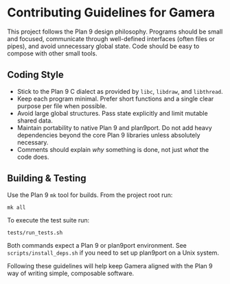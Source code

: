 # Contributing Guidelines for Gamera

This project follows the Plan 9 design philosophy. Programs should be small and focused, communicate through well-defined interfaces (often files or pipes), and avoid unnecessary global state. Code should be easy to compose with other small tools.

## Coding Style

- Stick to the Plan 9 C dialect as provided by `libc`, `libdraw`, and `libthread`.
- Keep each program minimal. Prefer short functions and a single clear purpose per file when possible.
- Avoid large global structures. Pass state explicitly and limit mutable shared data.
- Maintain portability to native Plan 9 and plan9port. Do not add heavy dependencies beyond the core Plan 9 libraries unless absolutely necessary.
- Comments should explain *why* something is done, not just *what* the code does.

## Building & Testing

Use the Plan 9 `mk` tool for builds. From the project root run:

```
mk all
```

To execute the test suite run:

```
tests/run_tests.sh
```

Both commands expect a Plan 9 or plan9port environment. See `scripts/install_deps.sh` if you need to set up plan9port on a Unix system.

Following these guidelines will help keep Gamera aligned with the Plan 9 way of writing simple, composable software.
